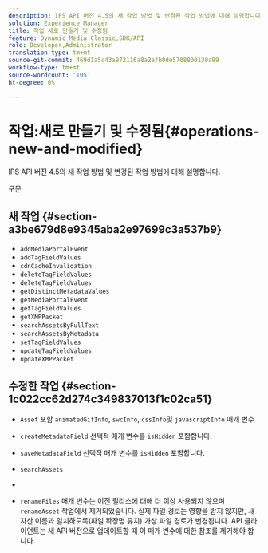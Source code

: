 ```yaml
---
description: IPS API 버전 4.5의 새 작업 방법 및 변경된 작업 방법에 대해 설명합니다.
solution: Experience Manager
title: 작업 새로 만들기 및 수정됨
feature: Dynamic Media Classic,SDK/API
role: Developer,Administrator
translation-type: tm+mt
source-git-commit: 469d1a5c43a972116a8a2efb0de5708800130a99
workflow-type: tm+mt
source-wordcount: '105'
ht-degree: 0%

---
```



# 작업:새로 만들기 및 수정됨{#operations-new-and-modified}

IPS API 버전 4.5의 새 작업 방법 및 변경된 작업 방법에 대해 설명합니다.

구문

## 새 작업 {#section-a3be679d8e9345aba2e97699c3a537b9}

* `addMediaPortalEvent`
* `addTagFieldValues`
* `cdnCacheInvalidation`
* `deleteTagFieldValues`
* `deleteTagFieldValues`
* `getDistinctMetadataValues`
* `getMediaPortalEvent`
* `getTagFieldValues`
* `getXMPPacket`
* `searchAssetsByFullText`
* `searchAssetsByMetadata`
* `setTagFieldValues`
* `updateTagFieldValues`
* `updateXMPPacket`

## 수정한 작업 {#section-1c022cc62d274c349837013f1c02ca51}

* `Asset` 포함 `animatedGifInfo`,  `swcInfo`,  `cssInfo`및  `javascriptInfo` 매개 변수

* `createMetadataField` 선택적 매개 변수를  `isHidden` 포함합니다.

* `saveMetadataField` 선택적 매개 변수를  `isHidden` 포함합니다.

* `searchAssets`
* 
* `renameFiles` 매개 변수는 이전 릴리스에 대해 더 이상 사용되지 않으며 `renameAsset` 작업에서 제거되었습니다. 실제 파일 경로는 영향을 받지 않지만, 새 자산 이름과 일치하도록(파일 확장명 유지) 가상 파일 경로가 변경됩니다. API 클라이언트는 새 API 버전으로 업데이트할 때 이 매개 변수에 대한 참조를 제거해야 합니다.

